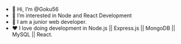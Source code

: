 - 👋 Hi, I’m @Goku56
- 👀 I’m interested in Node and React Development
- 🌱 I am a junior web developer.
- ❤️ I love doing development in Node.js || Express.js || MongoDB || MySQL || React.
